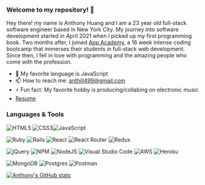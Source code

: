 ### Welcome to my repository! 👋

Hey there! my name is Anthony Huang and I am a 23 year old full-stack software engineer based in New York City. My journey into 
software development started in April 2021 when I picked up my first programming book. Two months after, I joined [App Academy](https://www.appacademy.io/course/app-academy-open), a 16 week
intense coding bootcamp that immerses their students in full-stack web development. Since then, I fell in love with programming and the amazing 
people who come with the profession. 

- 🔭 My favorite language is JavaScript
- 📫 How to reach me: anthill499@gmail.com
- ⚡ Fun fact: My favorite hobby is producing/collabing on electronic music
- [Resume](https://docs.google.com/document/d/1IcUP_hw8gasDm-8DZ1H6exlFt8lFD2DxxZ9ycyYk0To/edit?usp=sharing)

### Languages & Tools
![HTML5](https://img.shields.io/badge/html5-%23E34F26.svg?style=for-the-badge&logo=html5&logoColor=white)
![CSS3](https://img.shields.io/badge/css3-%231572B6.svg?style=for-the-badge&logo=css3&logoColor=white)![JavaScript](https://img.shields.io/badge/javascript-%23323330.svg?style=for-the-badge&logo=javascript&logoColor=%23F7DF1E) 

![Ruby](https://img.shields.io/badge/ruby-%23CC342D.svg?style=for-the-badge&logo=ruby&logoColor=white) 
![Rails](https://img.shields.io/badge/rails-%23CC0000.svg?style=for-the-badge&logo=ruby-on-rails&logoColor=white)
![React](https://img.shields.io/badge/react-%2320232a.svg?style=for-the-badge&logo=react&logoColor=%2361DAFB)
![React Router](https://img.shields.io/badge/React_Router-CA4245?style=for-the-badge&logo=react-router&logoColor=white)
![Redux](https://img.shields.io/badge/redux-%23593d88.svg?style=for-the-badge&logo=redux&logoColor=white)

![jQuery](https://img.shields.io/badge/jquery-%230769AD.svg?style=for-the-badge&logo=jquery&logoColor=white)
![NPM](https://img.shields.io/badge/NPM-%23000000.svg?style=for-the-badge&logo=npm&logoColor=white)
![NodeJS](https://img.shields.io/badge/node.js-6DA55F?style=for-the-badge&logo=node.js&logoColor=white)
![Visual Studio Code](https://img.shields.io/badge/Visual%20Studio%20Code-0078d7.svg?style=for-the-badge&logo=visual-studio-code&logoColor=white)
![AWS](https://img.shields.io/badge/AWS-%23FF9900.svg?style=for-the-badge&logo=amazon-aws&logoColor=white)
![Heroku](https://img.shields.io/badge/heroku-%23430098.svg?style=for-the-badge&logo=heroku&logoColor=white)

![MongoDB](https://img.shields.io/badge/MongoDB-%234ea94b.svg?style=for-the-badge&logo=mongodb&logoColor=white)
![Postgres](https://img.shields.io/badge/postgres-%23316192.svg?style=for-the-badge&logo=postgresql&logoColor=white)
![Postman](https://img.shields.io/badge/Postman-FF6C37?style=for-the-badge&logo=postman&logoColor=white)

[![Anthony's GitHub stats](https://github-readme-stats.vercel.app/api?username=anthill499&border_radius=8px&text_color=931607&title_color=931607&bg_color=FFF8F7&border_color=FF6752&show_icons)](https://github.com/anthill499/github-readme-stats)
